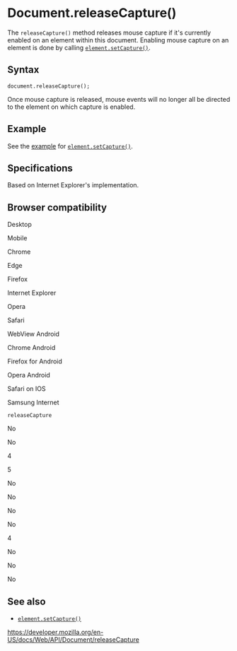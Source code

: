 # Document.releaseCapture()

The `releaseCapture()` method releases mouse capture if it's currently enabled on an element within this document. Enabling mouse capture on an element is done by calling [`element.setCapture()`](../element/setcapture).

## Syntax

    document.releaseCapture();

Once mouse capture is released, mouse events will no longer all be directed to the element on which capture is enabled.

## Example

See the [example](../element/setcapture#example) for [`element.setCapture()`](../element/setcapture).

## Specifications

Based on Internet Explorer's implementation.

## Browser compatibility

Desktop

Mobile

Chrome

Edge

Firefox

Internet Explorer

Opera

Safari

WebView Android

Chrome Android

Firefox for Android

Opera Android

Safari on IOS

Samsung Internet

`releaseCapture`

No

No

4

5

No

No

No

No

4

No

No

No

## See also

- [`element.setCapture()`](../element/setcapture)

<a href="https://developer.mozilla.org/en-US/docs/Web/API/Document/releaseCapture" class="_attribution-link">https://developer.mozilla.org/en-US/docs/Web/API/Document/releaseCapture</a>
